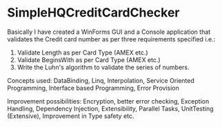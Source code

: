 # SimpleHQCreditCardChecker

Basically I have created a WinForms GUI and a Console application that validates the Credit card number as per three requirements specified i.e.:

1) Validate Length as per Card Type (AMEX etc.)
2) Validate BeginsWith as per Card Type (AMEX etc.)
3) Write the Luhn's algorithm to validate the series of numbers.

Concepts used: DataBinding, Linq, Interpolation, Service Oriented Programming, Interface based Programming, Error Provision

Improvement possibilities: Encryption, better error checking, Exception Handling, Dependency Injection, Extensibility, Parallel Tasks, UnitTesting (Extensive), Improvement in Type safety etc.
